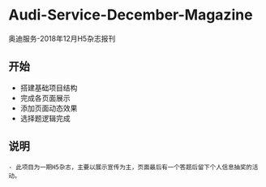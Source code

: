 # Audi-Service-December-Magazine
奥迪服务-2018年12月H5杂志报刊

## 开始
  - 搭建基础项目结构
  - 完成各页面展示
  - 添加页面动态效果
  - 选择题逻辑完成
  
  
## 说明
	- 此项目为一期H5杂志，主要以展示宣传为主，页面最后有一个答题后留下个人信息抽奖的活动。